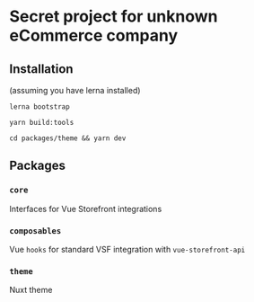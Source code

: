 # Secret project for unknown eCommerce company

## Installation
(assuming you have lerna installed)
```
lerna bootstrap
```

```
yarn build:tools
```

```
cd packages/theme && yarn dev
```

## Packages

### `core`

Interfaces for Vue Storefront integrations

### `composables`

Vue `hooks` for standard VSF integration with `vue-storefront-api`

### `theme`

Nuxt theme